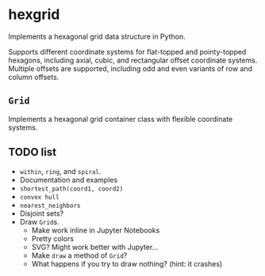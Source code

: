 # hexgrid

Implements a hexagonal grid data structure in Python.

Supports different coordinate systems for flat-topped and pointy-topped hexagons, including axial, cubic, and rectangular offset coordinate systems. Multiple offsets are supported, including odd and even variants of row and column offsets.

## `Grid`

Implements a hexagonal grid container class with flexible coordinate systems.

## TODO list

* `within`, `ring`, and `spiral`.
* Documentation and examples
* `shortest_path(coord1, coord2)`
* `convex hull`
* `nearest_neighbors`
* Disjoint sets?
* Draw `Grid`s.
  * Make work inline in Jupyter Notebooks
  * Pretty colors
  * SVG? Might work better with Jupyter...
  * Make `draw` a method of `Grid`?
  * What happens if you try to draw nothing? (hint: it crashes)
